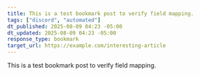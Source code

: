 ```yaml
---
title: This is a test bookmark post to verify field mapping.
tags: ["discord", "automated"]
dt_published: 2025-08-09 04:23 -05:00
dt_updated: 2025-08-09 04:23 -05:00
response_type: bookmark
target_url: https://example.com/interesting-article
---
```


This is a test bookmark post to verify field mapping.